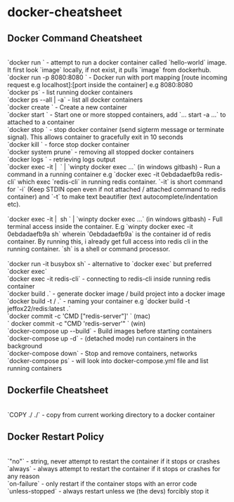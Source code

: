 # docker-cheatsheet

## Docker Command Cheatsheet

<br/>  
`docker run <hello-world>` - attempt to run a docker container called `hello-world` image. It first look `image` locally, if not exist, it pulls `image` from dockerhub.
<br/>
`docker run -p 8080:8080 <image id/name>` - Docker run with port mapping [route incoming request e.g localhost]:[port inside the container] e.g 8080:8080
<br/>
`docker ps` - list running docker containers
<br/>
`docker ps --all | -a` - list all docker containers
<br/>
`docker create <hello-world>` - Create a new container
<br/>
`docker start <container id>` - Start one or more stopped containers, add `... start -a ...` to attached to a container
<br/>
`docker stop <container id>` - stop docker container (send sigterm message or terminate signal). This allows container to gracefully exit in 10 seconds
<br/>
`docker kill <container id>` - force stop docker container
<br/>
`docker system prune` - removing all stopped docker containers
<br/>
`docker logs <container id>` - retrieving logs output
<br/>
`docker exec -it <container id> | <image name> <command>` | `winpty docker exec ...` (in windows gitbash) - Run a command in a running container e.g `docker exec -it 0ebdadaefb9a redis-cli` which exec `redis-cli` in running redis container. `-it` is short command for `-i` (Keep STDIN open even if not attached / attached command to redis container) and `-t` to make text beautifier (text autocomplete/indentation etc).
<br/>
<br/>
`docker exec -it <container id> | <image name> sh ` | `winpty docker exec ...` (in windows gitbash) - Full terminal access inside the container. E.g `winpty docker exec -it 0ebdadaefb9a sh` wherein `0ebdadaefb9a` is the container id of redis container. By running this, i already get full access into redis cli in the running container. `sh` is a shell or command processor.
<br/>
<br/>
`docker run -it busybox sh` - alternative to `docker exec` but preferred `docker exec`
<br/>
`docker exec -it <container id> redis-cli` - connecting to redis-cli inside running redis container
<br/>
`docker build .` - generate docker image / build project into a docker image
<br />
`docker build -t <dockerhub username>/<imagename> .` - naming your container e.g `docker build -t jeffox22/redis:latest .`
<br/>
`docker commit -c 'CMD ["redis-server"]' <container id>` (mac)
<br/>
` docker commit -c "CMD 'redis-server'" <container id>` (win)
<br/>  
`docker-compose up --build` - Build images before starting containers
<br/>  
`docker-compose up -d` - (detached mode) run containers in the background
<br/>  
`docker-compose down` - Stop and remove containers, networks
<br/>
`docker-compose ps` - will look into docker-compose.yml file and list running containers 
<br/>

## Dockerfile Cheatsheet

<br/>  
`COPY ./ ./` - copy from current working directory to a docker container
<br/>

## Docker Restart Policy

<br/>  
`"no"` - string, never attempt to restart the container if it stops or crashes
<br/>  
`always` - always attempt to restart the container if it stops or crashes for any reason
<br/>
`on-failure` - only restart if the container stops with an error code
<br/>
`unless-stopped` - always restart unless we (the devs) forcibly stop it
